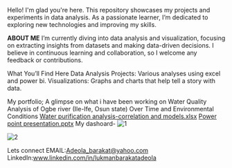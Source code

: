 Hello! I'm glad you're here. This repository showcases my projects and experiments in data analysis. 
As a passionate learner, I’m dedicated to exploring new technologies and improving my skills.

**ABOUT ME**
I’m currently diving into data analysis and visualization, focusing on extracting insights from datasets and making data-driven decisions. I believe in continuous learning and collaboration, so I welcome any feedback or contributions.

What You’ll Find Here
Data Analysis Projects: Various analyses using excel and power bi.
Visualizations: Graphs and charts that help tell a story with data.

My portfolio;
A glimpse on what i have been working on
Water Quality Analysis of Ogbe river (Ile-Ife, Osun state) Over Time and Environmental Conditions 
[Water purification analysis-correlation and models.xlsx](https://github.com/user-attachments/files/19179588/Lukman.Adeola.Water.purification.xlsx)
[Power point presentation.pptx](https://github.com/user-attachments/files/19179594/Presentation.pptx)
My dashoard-
![1](https://github.com/user-attachments/assets/713b40af-acbf-4848-af9a-4dc9b6eb6369)

![2](https://github.com/user-attachments/assets/17b72eeb-ccce-40a7-9467-2354bbd154ac)




Lets connect
EMAIL:Adeola_barakat@yahoo.com
LinkedIn:www.linkedin.com/in/lukmanbarakatadeola
